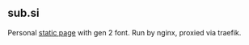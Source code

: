 ## sub.si

Personal [static page](https://sub.si) with gen 2 font. Run by nginx, proxied via traefik.
